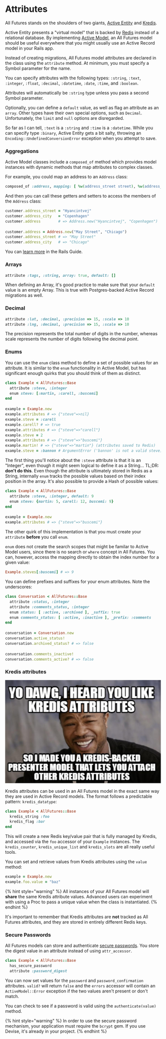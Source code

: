 # Attributes

All Futures stands on the shoulders of two giants, [Active Entity](https://github.com/jasl/activeentity) and [Kredis](https://github.com/rails/kredis).

Active Entity presents a "virtual model" that is backed by [Redis](https://redis.io) instead of a relational database. By implementing [Active Model](https://guides.rubyonrails.org/active\_model\_basics.html), an All Futures model should be useful everywhere that you might usually use an Active Record model in your Rails app.

Instead of creating migrations, All Futures model attributes are declared in the class using the `attribute` method. At minimum, you must specify a Symbol parameter for the name.

You can specify attributes with the following types: `:string`, `:text`, `:integer`, `:float`, `:decimal`, `:datetime`, `:date`, `:time`, and `:boolean`.

Attributes will automatically be `:string` type unless you pass a second Symbol parameter.

Optionally, you can define a `default` value, as well as flag an attribute as an `array`. Other types have their own special options, such as `Decimal`. Unfortunately, the `limit` and `null` options are disregarded.

So far as I can tell, `:text` is a `:string` and `:time` is a `:datetime`. While you can specify type `:binary`, Active Entity gets a bit salty, throwing an `Encoding::UndefinedConversionError` exception when you attempt to save.

### Aggregations

Active Model classes include a `composed_of` method which provides model instances with dynamic methods that map attributes to complex classes.

For example, you could map an address to an `Address` class:

```ruby
composed_of :address, mapping: [ %w(address_street street), %w(address_city city) ]
```

And then you can call these getters and setters to access the members of the `Address` class:

```ruby
customer.address_street = "Hyancintvej"
customer.address_city   = "Copenhagen"
customer.address        # => Address.new("Hyancintvej", "Copenhagen")

customer.address = Address.new("May Street", "Chicago")
customer.address_street # => "May Street"
customer.address_city   # => "Chicago"
```

You can [learn more](https://api.rubyonrails.org/classes/ActiveRecord/Aggregations/ClassMethods.html) in the Rails Guide.

### Arrays

```ruby
attribute :tags, :string, array: true, default: []
```

When defining an Array, it's good practice to make sure that your `default` value is an empty Array. This is true with Postgres-backed Active Record migrations as well.

### Decimal

```ruby
attribute :lat, :decimal, :precision => 15, :scale => 10
attribute :lng, :decimal, :precision => 15, :scale => 10
```

The precision represents the total number of digits in the number, whereas scale represents the number of digits following the decimal point.

### Enums

You can use the `enum` class method to define a set of possible values for an attribute. It is similar to the `enum` functionality in Active Model, but has significant enough quirks that you should think of them as distinct.

```ruby
class Example < AllFutures::Base
  attribute :steve, :integer
  enum steve: [:martin, :carell, :buscemi]
end

example = Example.new
example.attributes # => {"steve"=>nil}
example.steve = :carell
example.carell? # => true
example.attributes # => {"steve"=>"carell"}
example.steve = 2
example.attributes # => {"steve"=>"buscemi"}
example.martin! # => {"steve"=>"martin"} (attributes saved to Redis)
example.steve = :bannon # ArgumentError ('bannon' is not a valid steve)
```

The first thing you'll notice about the `:steve` attribute is that it is an "Integer", even though it might seem logical to define it as a String... TL;DR: **don't do this**. Even though the attribute is ultimately stored in Redis as a String, internally `enum` tracks the possible values based on their index position in the array. It's also possible to provide a Hash of possible values:

```ruby
class Example < AllFutures::Base
  attribute :steve, :integer, default: 9
  enum steve: {martin: 5, carell: 12, buscemi: 9}
end

example = Example.new
example.attributes # => {"steve"=>"buscemi"}
```

The other quirk of this implementation is that you must create your `attribute` **before** you call `enum`.

`enum` does not create the search scopes that might be familar to Active Model users, since there is no search or `where` concept in All Futures. You can, however, access the mapping directly to obtain the index number for a given value:

```ruby
Example.steves[:buscemi] # => 9
```

You can define prefixes and suffixes for your enum attributes. Note the underscores:

```ruby
class Conversation < AllFutures::Base
  attribute :status, :integer
  attribute :comments_status, :integer
  enum status: [ :active, :archived ], _suffix: true
  enum comments_status: [ :active, :inactive ], _prefix: :comments
end

conversation = Conversation.new
conversation.active_status!
conversation.archived_status? # => false

conversation.comments_inactive!
conversation.comments_active? # => false
```

### Kredis attributes

![](../.gitbook/assets/kredis.jpg)

Kredis attributes can be used in an All Futures model in the exact same way they are used in Active Record models. The format follows a predictable pattern: `kredis_datatype`:

```ruby
class Example < AllFutures::Base
  kredis_string :foo
  kredis_flag :bar
end
```

This will create a new Redis key/value pair that is fully managed by Kredis, and accessed via the `foo` accessor of your `Example` instances. The `kredis_counter`, `kredis_unique_list` and `kredis_slots` are all really useful tools.

You can set and retrieve values from Kredis attributes using the `value` method:

```ruby
example = Example.new
example.foo.value = "baz"
```

{% hint style="warning" %}
All instances of your All Futures model will **share** the same Kredis attribute values. Advanced users can experiment with using a Proc to pass a unique value when the class is instantiated.
{% endhint %}

It's important to remember that Kredis attributes are **not** tracked as All Futures attributes, and they are stored in entirely different Redis keys.

### Secure Passwords

All Futures models can store and authenticate [secure passwords](https://guides.rubyonrails.org/active\_model\_basics.html#securepassword). You store the digest value in an attribute instead of using `attr_accessor`.

```ruby
class Example < AllFutures::Base
  has_secure_password
  attribute :password_digest
```

You can now set values for the `password` and `password_confirmation` attributes. `valid?` will return `false` and the `errors` accessor will contain an `ActiveModel::Error` exception if the two values aren't present or don't match.

You can check to see if a password is valid using the `authenticate(value)` method.

{% hint style="warning" %}
In order to use the secure password mechanism, your application must require the `bcrypt` gem. If you use Devise, it's already in your project.
{% endhint %}
